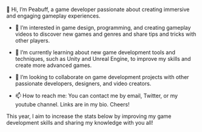 👋 Hi, I’m Peabuff, a game developer passionate about creating immersive and engaging gameplay experiences.

- 👀 I’m interested in game design, programming, and creating gameplay videos to discover new games and genres and share tips and tricks with other players.

- 🌱 I’m currently learning about new game development tools and techniques, such as Unity and Unreal Engine, to improve my skills and create more advanced games.

- 💞️ I’m looking to collaborate on game development projects with other passionate developers, designers, and video creators.

- 📫 How to reach me: You can contact me by email, Twitter, or my youtube channel. Links are in my bio. Cheers!


This year, I aim to increase the stats below by improving my game development skills and sharing my knowledge with you all!


<!---
peabuff/peabuff is a ✨ special ✨ repository because its `README.md` (this file) appears on your GitHub profile.
You can click the Preview link to take a look at your changes.
--->
